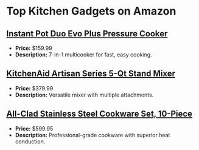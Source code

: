 # Top Kitchen Gadgets on Amazon

## [Instant Pot Duo Evo Plus Pressure Cooker](https://www.amazon.com/dp/B07RCNHTLS?tag=mychanneld-20)
- **Price:** $159.99
- **Description:** 7-in-1 multicooker for fast, easy cooking.

## [KitchenAid Artisan Series 5-Qt Stand Mixer](https://www.amazon.com/dp/B00005UP2P?tag=mychanneld-20)
- **Price:** $379.99
- **Description:** Versatile mixer with multiple attachments.

## [All-Clad Stainless Steel Cookware Set, 10-Piece](https://www.amazon.com/dp/B004T6MSIS?tag=mychanneld-20)
- **Price:** $599.95
- **Description:** Professional-grade cookware with superior heat conduction.

